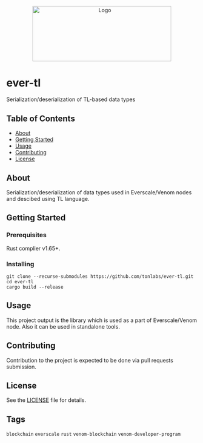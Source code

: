 <p align="center">
  <a href="https://github.com/venom-blockchain/developer-program">
    <img src="https://raw.githubusercontent.com/venom-blockchain/developer-program/main/vf-dev-program.png" alt="Logo" width="366.8" height="146.4">
  </a>
</p>

# ever-tl

Serialization/deserialization of TL-based data types

## Table of Contents

- [About](#about)
- [Getting Started](#getting-started)
- [Usage](#usage)
- [Contributing](#contributing)
- [License](#license)

## About

Serialization/deserialization of data types used in Everscale/Venom nodes and descibed using TL language.

## Getting Started

### Prerequisites

Rust complier v1.65+.

### Installing

```
git clone --recurse-submodules https://github.com/tonlabs/ever-tl.git
cd ever-tl
cargo build --release
```

## Usage

This project output is the library which is used as a part of Everscale/Venom node. Also it can be used in standalone tools.

## Contributing

Contribution to the project is expected to be done via pull requests submission.

## License

See the [LICENSE](LICENSE) file for details.

## Tags

`blockchain` `everscale` `rust` `venom-blockchain` `venom-developer-program`
